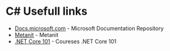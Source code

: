 # C# Usefull links 

- [Docs.microsoft.com](https://docs.microsoft.com/ru-ru/dotnet) - Microsoft Documentation Repository
- [Metanit](https://metanit.com/sharp) - Metanit
- [.NET Core 101](https://www.youtube.com/channel/UCvtT19MZW8dq5Wwfu6B0oxw/playlists) - Coureses  .NET Core 101
